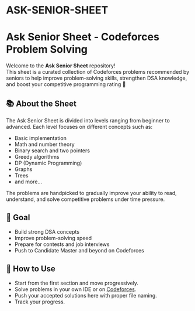 # ASK-SENIOR-SHEET

# Ask Senior Sheet - Codeforces Problem Solving

Welcome to the **Ask Senior Sheet** repository!  
This sheet is a curated collection of Codeforces problems recommended by seniors to help improve problem-solving skills, strengthen DSA knowledge, and boost your competitive programming rating 🚀

## 📚 About the Sheet

The Ask Senior Sheet is divided into levels ranging from beginner to advanced. Each level focuses on different concepts such as:

- Basic implementation
- Math and number theory
- Binary search and two pointers
- Greedy algorithms
- DP (Dynamic Programming)
- Graphs
- Trees
- and more...

The problems are handpicked to gradually improve your ability to read, understand, and solve competitive problems under time pressure.


## 🧠 Goal

- Build strong DSA concepts
- Improve problem-solving speed
- Prepare for contests and job interviews
- Push to Candidate Master and beyond on Codeforces

## 🚀 How to Use

- Start from the first section and move progressively.
- Solve problems in your own IDE or on [Codeforces](https://codeforces.com/).
- Push your accepted solutions here with proper file naming.
- Track your progress.


